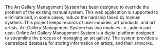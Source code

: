 The Art Gallery Management System has been designed to override the problem of the existing manual system. This web application is supported to eliminate and, in some cases, reduce the hardship faced by manual systems. This project keeps records of user inquiries, art products, and art artists. Art Gallery Management System has two modules i.e., admin and user. Online Art Gallery Management System is a digital platform designed to streamline the process of managing an art gallery. The system provides a centralized database for storing information on artists, and their artworks.
